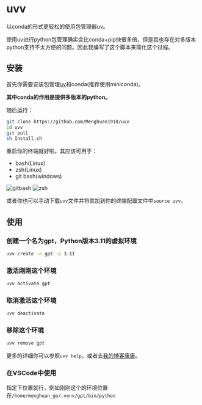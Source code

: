# uvv
以conda的形式更轻松的使用包管理器uv。

使用uv进行python包管理确实会比conda+pip快很多倍，但是其也存在对多版本python支持不太方便的问题。因此我编写了这个脚本来简化这个过程。

## 安装
首先你需要安装包管理[uv](https://github.com/astral-sh/uv)和conda(推荐使用miniconda)。

**其中conda的作用是提供多版本的python。**

随后运行：

```bash
git clone https://github.com/Menghuan1918/uvv
cd uvv
git pull
sh Install.sh
```

重启你的终端就好啦。其应该可用于：
- bash(Linux)
- zsh(Linux)
- git bash(windows)

<span><img src="https://github.com/Menghuan1918/uvv/assets/122662527/6139326f-690d-4f3f-9916-efa737041df6" alt="gitbash"> <img src="https://github.com/Menghuan1918/uvv/assets/122662527/c7d203aa-5f11-4907-a5cb-7158f2da7a3e" alt="zsh"> </span>

或者你也可以手动下载`uvv`文件并将其加到你的终端配置文件中`source uvv`。
## 使用

### 创建一个名为gpt，Python版本3.11的虚拟环境
```bash
uvv create -n gpt -p 3.11
```
### 激活刚刚这个环境
```bash
uvv activate gpt
```
### 取消激活这个环境
```bash
uvv deactivate
```
### 移除这个环境
```bash
uvv remove gpt
```

更多的详细你可以参照`uvv help`，或者去[我的博客康康](https://blog.menghuan1918.com/posts/UV_python_packge_manage.html)。

### 在VSCode中使用

指定下位置就行，例如刚刚这个的环境位置在`/home/menghuan_go/.venv/gpt/bin/python`